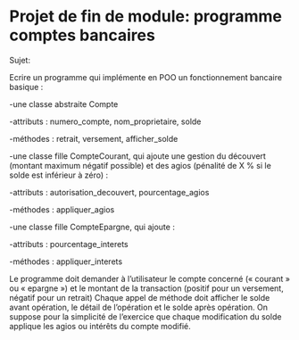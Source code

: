 # Projet de fin de module: programme comptes bancaires

Sujet:

Ecrire un programme qui implémente en POO un fonctionnement bancaire basique :


-une classe abstraite Compte


-attributs : numero_compte, nom_proprietaire, solde

-méthodes : retrait, versement, afficher_solde



-une classe fille CompteCourant, qui ajoute une gestion du découvert (montant maximum négatif
possible) et des agios (pénalité de X % si le solde est inférieur à zéro) :


-attributs : autorisation_decouvert, pourcentage_agios

-méthodes : appliquer_agios



-une classe fille CompteEpargne, qui ajoute :


-attributs : pourcentage_interets

-méthodes : appliquer_interets

Le programme doit demander à l’utilisateur le compte concerné (« courant » ou « epargne ») et le montant
de la transaction (positif pour un versement, négatif pour un retrait)
Chaque appel de méthode doit afficher le solde avant opération, le détail de l’opération et le solde après
opération. On suppose pour la simplicité de l’exercice que chaque modification du solde applique les agios
ou intérêts du compte modifié.
